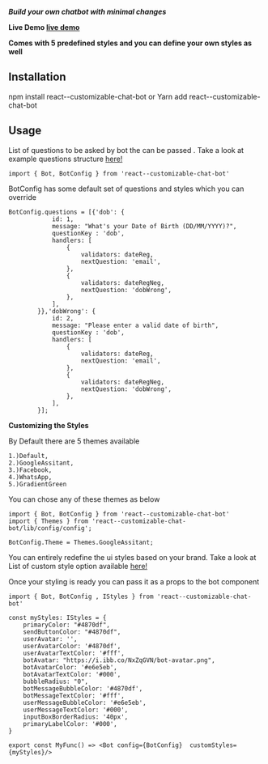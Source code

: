 ***Build your own chatbot with minimal changes***

**Live Demo [live demo](https://chithakumar13.github.io/bot-example)**

**Comes with 5 predefined styles and you can define your own styles as well**

## **Installation**
npm install react--customizable-chat-bot or Yarn add  react--customizable-chat-bot
 
## **Usage**

List of questions to be asked by bot the can be passed . Take a look at example questions structure [here!](https://github.com/chithakumar13/react-chat-bot/blob/master/src/config/Question/Questionnare.ts)

```
import { Bot, BotConfig } from 'react--customizable-chat-bot'
```
BotConfig has some default set of questions and styles which you can override

```
BotConfig.questions = [{'dob': {
            id: 1,
            message: "What's your Date of Birth (DD/MM/YYYY)?",
            questionKey : 'dob',
            handlers: [
                {
                    validators: dateReg,
                    nextQuestion: 'email',
                },
                {
                    validators: dateRegNeg,
                    nextQuestion: 'dobWrong',
                },
            ],
        }},'dobWrong': {
            id: 2,
            message: "Please enter a valid date of birth",
            questionKey : 'dob',
            handlers: [
                {
                    validators: dateReg,
                    nextQuestion: 'email',
                },
                {
                    validators: dateRegNeg,
                    nextQuestion: 'dobWrong',
                },
            ],
        }];
 ```
 
**Customizing the Styles**

By Default there are 5 themes available 

    1.)Default,
    2.)GoogleAssitant,
    3.)Facebook,
    4.)WhatsApp, 
    5.)GradientGreen   
    
You can chose any of these themes as below    
```
import { Bot, BotConfig } from 'react--customizable-chat-bot'
import { Themes } from 'react--customizable-chat-bot/lib/config/config';

BotConfig.Theme = Themes.GoogleAssitant;
```

You can entirely redefine the ui styles based on your brand.
Take a look at List of custom style option available [here!](https://github.com/chithakumar13/react-chat-bot/blob/master/src/config/style.ts)

Once your styling is ready you can pass it as a props to the bot component

```
import { Bot, BotConfig , IStyles } from 'react--customizable-chat-bot' 

const myStyles: IStyles = {
    primaryColor: "#4870df",
    sendButtonColor: "#4870df",
    userAvatar: '',
    userAvatarColor: '#4870df',
    userAvatarTextColor: '#fff',
    botAvatar: "https://i.ibb.co/NxZqGVN/bot-avatar.png",
    botAvatarColor: '#e6e5eb',
    botAvatarTextColor: '#000',
    bubbleRadius: "0",
    botMessageBubbleColor: '#4870df',
    botMessageTextColor: '#fff',
    userMessageBubbleColor: '#e6e5eb',
    userMessageTextColor: '#000',
    inputBoxBorderRadius: '40px',
    primaryLabelColor: '#000',
}

export const MyFunc() => <Bot config={BotConfig}  customStyles={myStyles}/>
```





